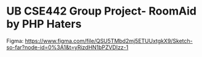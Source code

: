 # UB CSE442 Group Project- RoomAid by PHP Haters

Figma: https://www.figma.com/file/QSU5TMbd2mj5ETUUxtgkX9/Sketch-so-far?node-id=0%3A1&t=yRizdHN1bPZVDIzz-1





